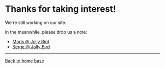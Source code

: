 # Thanks for taking interest!

We're still working on our site.

In the meanwhile, please drop us a note:

- [Moris @ Jolly Bird](mailto:moris.oz@gmail.com)
- [Serge @ Jolly Bird](mailto:sergekrul@gmail.com)

***

[Back to home base](./)
